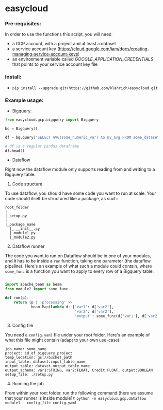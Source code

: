 # easycloud



### Pre-requisites:

In order to use the functions this script, you will need: 
- a GCP account, with a project and at least a dataset 
- a service account key (https://cloud.google.com/iam/docs/creating-managing-service-account-keys)
- an environment variable called _GOOGLE_APPLICATION_CREDENTIALS_ that points to your service account key file

### Install:

- `pip install --upgrade git+https://github.com/klahrich/easycloud.git`

### Example usage:

- Bigquery:

```python
from easycloud.gcp.bigquery import Bigquery

bq = Bigquery()

df = bq.query("SELECT AVG(some_numeric_var) AS my_avg FROM some_dataset.some_table")

# df is a regular pandas dataframe
df.head()
```

- Dataflow

Right now the dataflow module only supports reading from and writing to a Bigquery table.

1. Code structure

To use dataflow, you should have some code you want to run at scale. 
Your code should itself be structured like a package, as such:

```
root_folder
|
|_setup.py
|
|_package_name
  |_ __init__.py
  |_module1.py
  |_module2.py
```

2. Dataflow runner

The code you want to run on Dataflow should be in one of your modules, and it has to be inside a `run` function, taking one parameter (the dataflow pipeline). Here's an example of what such a module could contain, where `some_func` is a function you want to apply to every row of a Bigquery table:

```python

import apache_beam as beam
from module2 import some_func

def run(p):
    return (p | 'processing' >> 
            beam.Map(lambda d: {'var1': d['var2'],
                                'var2': d['var2'],                                
                                'output': some_func(d['var1'], d['var2'])})
```

3. Config file

You need a `config.yaml` file under your root folder. Here's an example of what this file might contain (adapt to your own use-case):

```
job_name: some_name
project: id_of_bigquery_project
temp_location: gs://bucket_path
input_table: dataset.input_table_name
output_table: dataset.output_table_name
output_schema: var1:STRING, var2:FLOAT, Credit:FLOAT, output:BOOLEAN
setup_file: ./setup.py
```

4. Running the job

From within your root folder, run the following command (here we assume that your runner is inside module1):
`python -m easycloud.gcp.dataflow module1 --config_file config.yaml`

